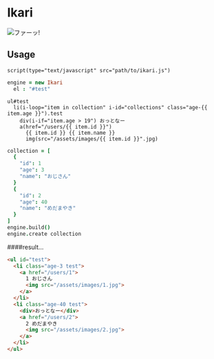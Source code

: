 Ikari
=======

![ファーッ!](https://rawgit.com/glassesfactory/Ikari/master/assets/logo.svg)


Usage
-------

```jade
script(type="text/javascript" src="path/to/ikari.js")
```

```coffeescript
engine = new Ikari
  el : "#test"
```

```jade
ul#test
  li(i-loop="item in collection" i-id="collections" class="age-{{ item.age }}").test
    div(i-if="item.age > 19") おっとなー
    a(href="/users/{{ item.id }}") 
      {{ item.id }} {{ item.name }}
      img(src="/assets/images/{{ item.id }}".jpg)
```

```coffeescript
collection = [
  {
    "id": 1
    "age": 3
    "name": "おじさん"
  }
  {
    "id": 2
    "age": 40
    "name": "めだまやき"
  }
]
engine.build()
engine.create collection
```

####result...

```html
<ul id="test">
  <li class="age-3 test">
    <a href="/users/1">
      1 おじさん
      <img src="/assets/images/1.jpg">
    </a>
  </li>
  <li class="age-40 test">
    <div>おっとなー</div>
    <a href="/users/2">
      2 めだまやき
      <img src="/assets/images/2.jpg">
    </a>
  </li>
</ul>
```